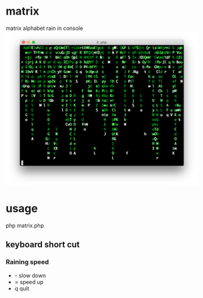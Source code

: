 # matrix
matrix alphabet rain in console
![image](https://raw.githubusercontent.com/bency/matrix/master/matrix-preview.png)

# usage
php matrix.php

## keyboard short cut
### Raining speed
- \- slow down
- = speed up
- q quit
